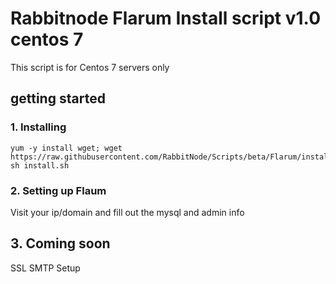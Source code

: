 # Rabbitnode Flarum Install script v1.0 centos 7
This script is for Centos 7 servers only


## getting started

### 1. Installing
```
yum -y install wget; wget https://raw.githubusercontent.com/RabbitNode/Scripts/beta/Flarum/install.sh; sh install.sh
```

### 2. Setting up Flaum
Visit your ip/domain and fill out the mysql and admin info

## 3. Coming soon

  SSL
  SMTP Setup
  
